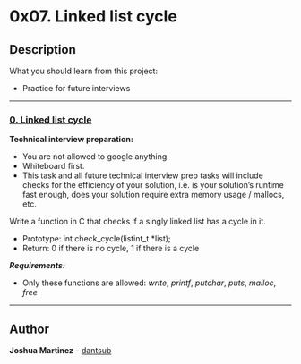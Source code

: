 # 0x07. Linked list cycle

## Description

What you should learn from this project:

* Practice for future interviews

---

### [0. Linked list cycle](./0-check_cycle.c)

**Technical interview preparation:**

* You are not allowed to google anything.
* Whiteboard first.
* This task and all future technical interview prep tasks will include checks for the efficiency of your solution, i.e. is your solution’s runtime fast enough, does your solution require extra memory usage / mallocs, etc.

Write a function in C that checks if a singly linked list has a cycle in it.

* Prototype: int check_cycle(listint_t *list);
* Return: 0 if there is no cycle, 1 if there is a cycle

***Requirements:***

* Only these functions are allowed: *write*, *printf*, *putchar*, *puts*, *malloc*, *free*

---

## Author

**Joshua Martinez** - [dantsub](https://github.com/dantsub)
